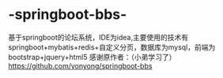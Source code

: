 # -springboot-bbs-
基于springboot的论坛系统，IDE为idea,主要使用的技术有springboot+mybatis+redis+自定义分页，数据库为mysql，前端为bootstrap+jquery+html5
感谢原作者：（小弟学习了）
https://github.com/yonyong/springboot-bbs
